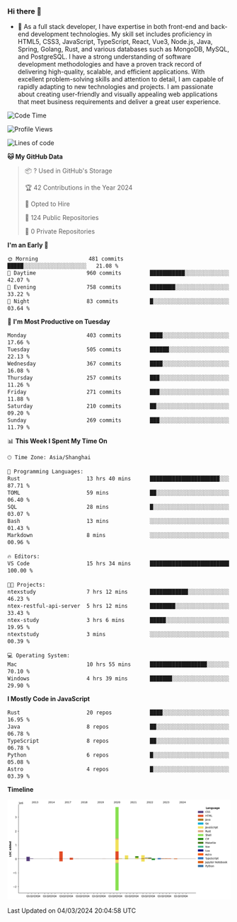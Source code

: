 ### Hi there 👋

- 🌱 As a full stack developer, I have expertise in both front-end and back-end development technologies. My skill set includes proficiency in HTML5, CSS3, JavaScript, TypeScript, React, Vue3, Node.js, Java, Spring, Golang, Rust, and various databases such as MongoDB, MySQL, and PostgreSQL. I have a strong understanding of software development methodologies and have a proven track record of delivering high-quality, scalable, and efficient applications. With excellent problem-solving skills and attention to detail, I am capable of rapidly adapting to new technologies and projects. I am passionate about creating user-friendly and visually appealing web applications that meet business requirements and deliver a great user experience.

<!--START_SECTION:waka-->
![Code Time](http://img.shields.io/badge/Code%20Time-1%2C196%20hrs%2050%20mins-blue)

![Profile Views](http://img.shields.io/badge/Profile%20Views-0-blue)

![Lines of code](https://img.shields.io/badge/From%20Hello%20World%20I%27ve%20Written-5.6%20million%20lines%20of%20code-blue)

**🐱 My GitHub Data** 

> 📦 ? Used in GitHub's Storage 
 > 
> 🏆 42 Contributions in the Year 2024
 > 
> 💼 Opted to Hire
 > 
> 📜 124 Public Repositories 
 > 
> 🔑 0 Private Repositories 
 > 
**I'm an Early 🐤** 

```text
🌞 Morning                481 commits         █████░░░░░░░░░░░░░░░░░░░░   21.08 % 
🌆 Daytime                960 commits         ███████████░░░░░░░░░░░░░░   42.07 % 
🌃 Evening                758 commits         ████████░░░░░░░░░░░░░░░░░   33.22 % 
🌙 Night                  83 commits          █░░░░░░░░░░░░░░░░░░░░░░░░   03.64 % 
```
📅 **I'm Most Productive on Tuesday** 

```text
Monday                   403 commits         ████░░░░░░░░░░░░░░░░░░░░░   17.66 % 
Tuesday                  505 commits         ██████░░░░░░░░░░░░░░░░░░░   22.13 % 
Wednesday                367 commits         ████░░░░░░░░░░░░░░░░░░░░░   16.08 % 
Thursday                 257 commits         ███░░░░░░░░░░░░░░░░░░░░░░   11.26 % 
Friday                   271 commits         ███░░░░░░░░░░░░░░░░░░░░░░   11.88 % 
Saturday                 210 commits         ██░░░░░░░░░░░░░░░░░░░░░░░   09.20 % 
Sunday                   269 commits         ███░░░░░░░░░░░░░░░░░░░░░░   11.79 % 
```


📊 **This Week I Spent My Time On** 

```text
🕑︎ Time Zone: Asia/Shanghai

💬 Programming Languages: 
Rust                     13 hrs 40 mins      ██████████████████████░░░   87.71 % 
TOML                     59 mins             ██░░░░░░░░░░░░░░░░░░░░░░░   06.40 % 
SQL                      28 mins             █░░░░░░░░░░░░░░░░░░░░░░░░   03.07 % 
Bash                     13 mins             ░░░░░░░░░░░░░░░░░░░░░░░░░   01.43 % 
Markdown                 8 mins              ░░░░░░░░░░░░░░░░░░░░░░░░░   00.96 % 

🔥 Editors: 
VS Code                  15 hrs 34 mins      █████████████████████████   100.00 % 

🐱‍💻 Projects: 
ntexstudy                7 hrs 12 mins       ████████████░░░░░░░░░░░░░   46.23 % 
ntex-restful-api-server  5 hrs 12 mins       ████████░░░░░░░░░░░░░░░░░   33.43 % 
ntex-study               3 hrs 6 mins        █████░░░░░░░░░░░░░░░░░░░░   19.95 % 
ntextstudy               3 mins              ░░░░░░░░░░░░░░░░░░░░░░░░░   00.39 % 

💻 Operating System: 
Mac                      10 hrs 55 mins      ██████████████████░░░░░░░   70.10 % 
Windows                  4 hrs 39 mins       ███████░░░░░░░░░░░░░░░░░░   29.90 % 
```

**I Mostly Code in JavaScript** 

```text
Rust                     20 repos            ████░░░░░░░░░░░░░░░░░░░░░   16.95 % 
Java                     8 repos             ██░░░░░░░░░░░░░░░░░░░░░░░   06.78 % 
TypeScript               8 repos             ██░░░░░░░░░░░░░░░░░░░░░░░   06.78 % 
Python                   6 repos             █░░░░░░░░░░░░░░░░░░░░░░░░   05.08 % 
Astro                    4 repos             █░░░░░░░░░░░░░░░░░░░░░░░░   03.39 % 
```



**Timeline**

![Lines of Code chart](https://raw.githubusercontent.com/elton/elton/main/assets/bar_graph.png)


 Last Updated on 04/03/2024 20:04:58 UTC
<!--END_SECTION:waka-->

<!--
**elton/elton** is a ✨ _special_ ✨ repository because its `README.md` (this file) appears on your GitHub profile.

Here are some ideas to get you started:

- 🔭 I’m currently working on ...
- 🌱 I’m currently learning ...
- 👯 I’m looking to collaborate on ...
- 🤔 I’m looking for help with ...
- 💬 Ask me about ...
- 📫 How to reach me: ...
- 😄 Pronouns: ...
- ⚡ Fun fact: ...
-->
